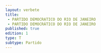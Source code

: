 ```yaml
---
layout: verbete
title:
 - PARTIDO DEMOCRATICO DO RIO DE JANEIRO
 - PARTIDO DEMOCRÁTICO DO RIO DE JANEIRO
published: true
edition: 1  
type: T
subtype: Partido
---
```


